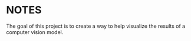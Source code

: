# NOTES

The goal of this project is to create a way to help visualize the results of a computer vision model. 
